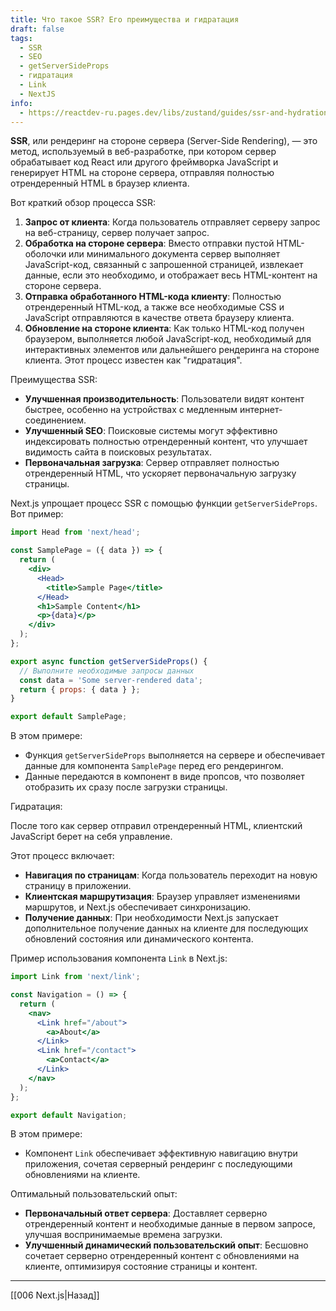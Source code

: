 ```yaml
---
title: Что такое SSR? Его преимущества и гидратация
draft: false
tags:
  - SSR
  - SEO
  - getServerSideProps
  - гидратация
  - Link
  - NextJS
info:
  - https://reactdev-ru.pages.dev/libs/zustand/guides/ssr-and-hydration/
---
```

**SSR**, или рендеринг на стороне сервера (Server-Side Rendering), — это метод, используемый в веб-разработке, при котором сервер обрабатывает код React или другого фреймворка JavaScript и генерирует HTML на стороне сервера, отправляя полностью отрендеренный HTML в браузер клиента. 

Вот краткий обзор процесса SSR:
1. **Запрос от клиента**: Когда пользователь отправляет серверу запрос на веб-страницу, сервер получает запрос.
2. **Обработка на стороне сервера**: Вместо отправки пустой HTML-оболочки или минимального документа сервер выполняет JavaScript-код, связанный с запрошенной страницей, извлекает данные, если это необходимо, и отображает весь HTML-контент на стороне сервера.
3. **Отправка обработанного HTML-кода клиенту**: Полностью отрендеренный HTML-код, а также все необходимые CSS и JavaScript отправляются в качестве ответа браузеру клиента.
4. **Обновление на стороне клиента**: Как только HTML-код получен браузером, выполняется любой JavaScript-код, необходимый для интерактивных элементов или дальнейшего рендеринга на стороне клиента. Этот процесс известен как "гидратация".

Преимущества SSR:

- **Улучшенная производительность**: Пользователи видят контент быстрее, особенно на устройствах с медленным интернет-соединением.
- **Улучшенный SEO**: Поисковые системы могут эффективно индексировать полностью отрендеренный контент, что улучшает видимость сайта в поисковых результатах.
- **Первоначальная загрузка**: Сервер отправляет полностью отрендеренный HTML, что ускоряет первоначальную загрузку страницы.

Next.js упрощает процесс SSR с помощью функции `getServerSideProps`. Вот пример:

```jsx
import Head from 'next/head';

const SamplePage = ({ data }) => {
  return (
    <div>
      <Head>
        <title>Sample Page</title>
      </Head>
      <h1>Sample Content</h1>
      <p>{data}</p>
    </div>
  );
};

export async function getServerSideProps() {
  // Выполните необходимые запросы данных
  const data = 'Some server-rendered data';
  return { props: { data } };
}

export default SamplePage;
```

В этом примере:
- Функция `getServerSideProps` выполняется на сервере и обеспечивает данные для компонента `SamplePage` перед его рендерингом.
- Данные передаются в компонент в виде пропсов, что позволяет отобразить их сразу после загрузки страницы.

Гидратация:

После того как сервер отправил отрендеренный HTML, клиентский JavaScript берет на себя управление. 

Этот процесс включает:
- **Навигация по страницам**: Когда пользователь переходит на новую страницу в приложении.
- **Клиентская маршрутизация**: Браузер управляет изменениями маршрутов, и Next.js обеспечивает синхронизацию.
- **Получение данных**: При необходимости Next.js запускает дополнительное получение данных на клиенте для последующих обновлений состояния или динамического контента.

Пример использования компонента `Link` в Next.js:

```jsx
import Link from 'next/link';

const Navigation = () => {
  return (
    <nav>
      <Link href="/about">
        <a>About</a>
      </Link>
      <Link href="/contact">
        <a>Contact</a>
      </Link>
    </nav>
  );
};

export default Navigation;
```

В этом примере:
- Компонент `Link` обеспечивает эффективную навигацию внутри приложения, сочетая серверный рендеринг с последующими обновлениями на клиенте.

Оптимальный пользовательский опыт:

- **Первоначальный ответ сервера**: Доставляет серверно отрендеренный контент и необходимые данные в первом запросе, улучшая воспринимаемые времена загрузки.
- **Улучшенный динамический пользовательский опыт**: Бесшовно сочетает серверно отрендеренный контент с обновлениями на клиенте, оптимизируя состояние страницы и контент.

___

[[006 Next.js|Назад]]